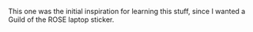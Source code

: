 This one was the initial inspiration for learning this stuff, since I wanted a Guild of the ROSE laptop sticker.
